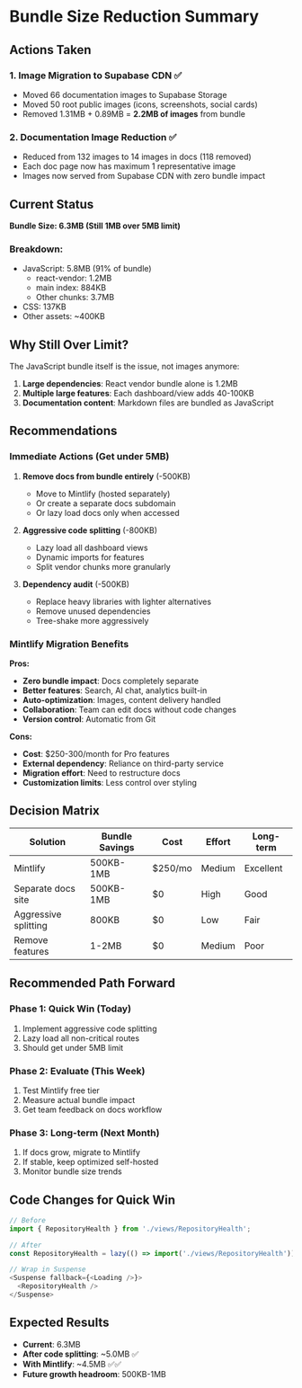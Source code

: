 # Bundle Size Reduction Summary

## Actions Taken

### 1. Image Migration to Supabase CDN ✅
- Moved 66 documentation images to Supabase Storage
- Moved 50 root public images (icons, screenshots, social cards)
- Removed 1.31MB + 0.89MB = **2.2MB of images** from bundle

### 2. Documentation Image Reduction ✅
- Reduced from 132 images to 14 images in docs (118 removed)
- Each doc page now has maximum 1 representative image
- Images now served from Supabase CDN with zero bundle impact

## Current Status

**Bundle Size: 6.3MB (Still 1MB over 5MB limit)**

### Breakdown:
- JavaScript: 5.8MB (91% of bundle)
  - react-vendor: 1.2MB
  - main index: 884KB
  - Other chunks: 3.7MB
- CSS: 137KB
- Other assets: ~400KB

## Why Still Over Limit?

The JavaScript bundle itself is the issue, not images anymore:
1. **Large dependencies**: React vendor bundle alone is 1.2MB
2. **Multiple large features**: Each dashboard/view adds 40-100KB
3. **Documentation content**: Markdown files are bundled as JavaScript

## Recommendations

### Immediate Actions (Get under 5MB)

1. **Remove docs from bundle entirely** (-500KB)
   - Move to Mintlify (hosted separately)
   - Or create a separate docs subdomain
   - Or lazy load docs only when accessed

2. **Aggressive code splitting** (-800KB)
   - Lazy load all dashboard views
   - Dynamic imports for features
   - Split vendor chunks more granularly

3. **Dependency audit** (-500KB)
   - Replace heavy libraries with lighter alternatives
   - Remove unused dependencies
   - Tree-shake more aggressively

### Mintlify Migration Benefits

**Pros:**
- **Zero bundle impact**: Docs completely separate
- **Better features**: Search, AI chat, analytics built-in
- **Auto-optimization**: Images, content delivery handled
- **Collaboration**: Team can edit docs without code changes
- **Version control**: Automatic from Git

**Cons:**
- **Cost**: $250-300/month for Pro features
- **External dependency**: Reliance on third-party service
- **Migration effort**: Need to restructure docs
- **Customization limits**: Less control over styling

## Decision Matrix

| Solution | Bundle Savings | Cost | Effort | Long-term |
|----------|---------------|------|---------|-----------|
| Mintlify | 500KB-1MB | $250/mo | Medium | Excellent |
| Separate docs site | 500KB-1MB | $0 | High | Good |
| Aggressive splitting | 800KB | $0 | Low | Fair |
| Remove features | 1-2MB | $0 | Medium | Poor |

## Recommended Path Forward

### Phase 1: Quick Win (Today)
1. Implement aggressive code splitting
2. Lazy load all non-critical routes
3. Should get under 5MB limit

### Phase 2: Evaluate (This Week)
1. Test Mintlify free tier
2. Measure actual bundle impact
3. Get team feedback on docs workflow

### Phase 3: Long-term (Next Month)
1. If docs grow, migrate to Mintlify
2. If stable, keep optimized self-hosted
3. Monitor bundle size trends

## Code Changes for Quick Win

```typescript
// Before
import { RepositoryHealth } from './views/RepositoryHealth';

// After  
const RepositoryHealth = lazy(() => import('./views/RepositoryHealth'));

// Wrap in Suspense
<Suspense fallback={<Loading />}>
  <RepositoryHealth />
</Suspense>
```

## Expected Results

- **Current**: 6.3MB
- **After code splitting**: ~5.0MB ✅
- **With Mintlify**: ~4.5MB ✅✅
- **Future growth headroom**: 500KB-1MB